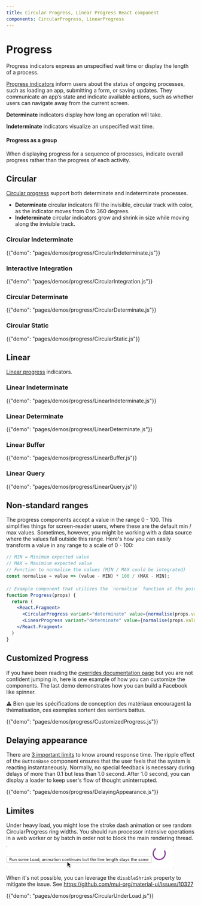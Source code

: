 ```yaml
---
title: Circular Progress, Linear Progress React component
components: CircularProgress, LinearProgress
---
```

# Progress

<p class="description">Progress indicators express an unspecified wait time or display the length of a process.</p>

[Progress indicators](https://material.io/design/components/progress-indicators.html) inform users about the status of ongoing processes, such as loading an app, submitting a form, or saving updates. They communicate an app’s state and indicate available actions, such as whether users can navigate away from the current screen.

**Determinate** indicators display how long an operation will take.

**Indeterminate** indicators visualize an unspecified wait time.

#### Progress as a group

When displaying progress for a sequence of processes, indicate overall progress rather than the progress of each activity.

## Circular

[Circular progress](https://material.io/design/components/progress-indicators.html#circular-progress-indicators) support both determinate and indeterminate processes.

- **Determinate** circular indicators fill the invisible, circular track with color, as the indicator moves from 0 to 360 degrees.
- **Indeterminate** circular indicators grow and shrink in size while moving along the invisible track.

### Circular Indeterminate

{{"demo": "pages/demos/progress/CircularIndeterminate.js"}}

### Interactive Integration

{{"demo": "pages/demos/progress/CircularIntegration.js"}}

### Circular Determinate

{{"demo": "pages/demos/progress/CircularDeterminate.js"}}

### Circular Static

{{"demo": "pages/demos/progress/CircularStatic.js"}}

## Linear

[Linear progress](https://material.io/design/components/progress-indicators.html#linear-progress-indicators) indicators.

### Linear Indeterminate

{{"demo": "pages/demos/progress/LinearIndeterminate.js"}}

### Linear Determinate

{{"demo": "pages/demos/progress/LinearDeterminate.js"}}

### Linear Buffer

{{"demo": "pages/demos/progress/LinearBuffer.js"}}

### Linear Query

{{"demo": "pages/demos/progress/LinearQuery.js"}}

## Non-standard ranges

The progress components accept a value in the range 0 - 100. This simplifies things for screen-reader users, where these are the default min / max values. Sometimes, however, you might be working with a data source where the values fall outside this range. Here's how you can easily transform a value in any range to a scale of 0 - 100:

```jsx
// MIN = Minimum expected value
// MAX = Maximium expected value
// Function to normalise the values (MIN / MAX could be integrated)
const normalise = value => (value - MIN) * 100 / (MAX - MIN);

// Example component that utilizes the `normalise` function at the point of render.
function Progress(props) {
  return (
    <React.Fragment>
      <CircularProgress variant="determinate" value={normalise(props.value)} />
      <LinearProgress variant="determinate" value={normalise(props.value)} />
    </React.Fragment>
  )
}
```

## Customized Progress

If you have been reading the [overrides documentation page](/customization/overrides/) but you are not confident jumping in, here is one example of how you can customize the components. The last demo demonstrates how you can build a Facebook like spinner.

⚠️ Bien que les spécifications de conception des matériaux encouragent la thématisation, ces exemples sortent des sentiers battus.

{{"demo": "pages/demos/progress/CustomizedProgress.js"}}

## Delaying appearance

There are [3 important limits](https://www.nngroup.com/articles/response-times-3-important-limits/) to know around response time. The ripple effect of the `ButtonBase` component ensures that the user feels that the system is reacting instantaneously. Normally, no special feedback is necessary during delays of more than 0.1 but less than 1.0 second. After 1.0 second, you can display a loader to keep user's flow of thought uninterrupted.

{{"demo": "pages/demos/progress/DelayingAppearance.js"}}

## Limites

Under heavy load, you might lose the stroke dash animation or see random CircularProgress ring widths. You should run processor intensive operations in a web worker or by batch in order not to block the main rendering thread.

![heavy load](/static/images/progress/heavy-load.gif)

When it's not possible, you can leverage the `disableShrink` property to mitigate the issue. See https://github.com/mui-org/material-ui/issues/10327

{{"demo": "pages/demos/progress/CircularUnderLoad.js"}}